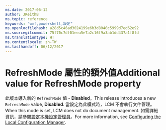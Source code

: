 ```yaml
---
ms.date: 2017-06-12
author: JKeithB
ms.topic: reference
keywords: "wmf,powershell,設定"
ms.openlocfilehash: a28d5c46ad3024199e6b3d8040c5999d7ed62e92
ms.sourcegitcommit: 75f70c7df01eea5e7a2c16f9a3ab1dd437a1f8fd
ms.translationtype: HT
ms.contentlocale: zh-TW
ms.lasthandoff: 06/12/2017
---
```

# <a name="additional-value-for-refreshmode-property"></a><span data-ttu-id="f2320-102">RefreshMode 屬性的額外值</span><span class="sxs-lookup"><span data-stu-id="f2320-102">Additional value for RefreshMode property</span></span>

<span data-ttu-id="f2320-103">此版本導入新的 `RefreshMode` 值 - **Disabled**。</span><span class="sxs-lookup"><span data-stu-id="f2320-103">This release introduces a new `RefreshMode` value, **Disabled**.</span></span> <span data-ttu-id="f2320-104">當設定為此模式時，LCM 不會執行文件管理。</span><span class="sxs-lookup"><span data-stu-id="f2320-104">When this mode is set, LCM does not do document management.</span></span> <span data-ttu-id="f2320-105">如需詳細資訊，請參閱[設定本機設定管理員](https://msdn.microsoft.com/powershell/dsc/metaconfig)。</span><span class="sxs-lookup"><span data-stu-id="f2320-105">For more information, see [Configuring the Local Configuration Manager](https://msdn.microsoft.com/powershell/dsc/metaconfig).</span></span>

